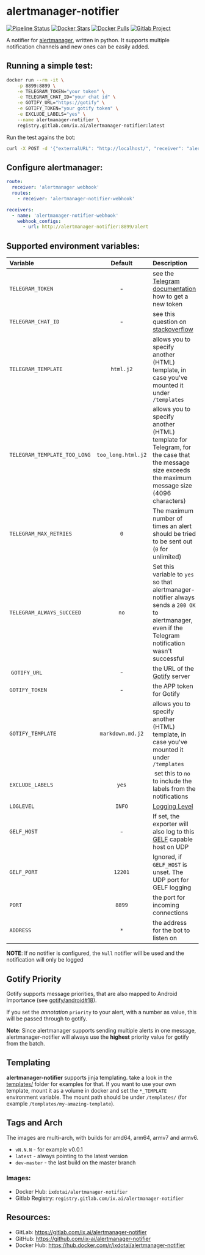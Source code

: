 # alertmanager-notifier

[![Pipeline Status](https://gitlab.com/ix.ai/alertmanager-notifier/badges/master/pipeline.svg)](https://gitlab.com/ix.ai/alertmanager-notifier/)
[![Docker Stars](https://img.shields.io/docker/stars/ixdotai/alertmanager-notifier.svg)](https://hub.docker.com/r/ixdotai/alertmanager-notifier/)
[![Docker Pulls](https://img.shields.io/docker/pulls/ixdotai/alertmanager-notifier.svg)](https://hub.docker.com/r/ixdotai/alertmanager-notifier/)
[![Gitlab Project](https://img.shields.io/badge/GitLab-Project-554488.svg)](https://gitlab.com/ix.ai/alertmanager-notifier/)

A notifier for [alertmanager](https://github.com/prometheus/alertmanager), written in python. It supports multiple notification channels and new ones can be easily added.

## Running a simple test:
```sh
docker run --rm -it \
    -p 8899:8899 \
    -e TELEGRAM_TOKEN="your token" \
    -e TELEGRAM_CHAT_ID="your chat id" \
    -e GOTIFY_URL="https://gotify" \
    -e GOTIFY_TOKEN="your gotify token" \
    -e EXCLUDE_LABELS="yes" \
    --name alertmanager-notifier \
    registry.gitlab.com/ix.ai/alertmanager-notifier:latest
```

Run the test agains the bot:
```sh
curl -X POST -d '{"externalURL": "http://localhost/", "receiver": "alertmanager-notifier-webhook", "alerts": [{"status":"Testing alertmanager-notifier", "labels":{}, "annotations":{}, "generatorURL": "http://localhost"}]}' -H "Content-Type: application/json" localhost:8899/alert
```

## Configure alertmanager:
```yml
route:
  receiver: 'alertmanager webhook'
  routes:
    - receiver: 'alertmanager-notifier-webhook'

receivers:
  - name: 'alertmanager-notifier-webhook'
    webhook_configs:
      - url: http://alertmanager-notifier:8899/alert
```

## Supported environment variables:

| **Variable**        | **Default**      | **Description**                                                                                                            |
|:--------------------|:----------------:|:---------------------------------------------------------------------------------------------------------------------------|
| `TELEGRAM_TOKEN`    | -                | see the [Telegram documentation](https://core.telegram.org/bots#creating-a-new-bot) how to get a new token |
| `TELEGRAM_CHAT_ID`  | -                | see this question on [stackoverflow](https://stackoverflow.com/questions/32423837/telegram-bot-how-to-get-a-group-chat-id) |
| `TELEGRAM_TEMPLATE` | `html.j2`        | allows you to specify another (HTML) template, in case you've mounted it under `/templates` |
| `TELEGRAM_TEMPLATE_TOO_LONG` | `too_long.html.j2` | allows you to specify another (HTML) template for Telegram, for the case that the message size exceeds the maximum message size (4096 characters) |
| `TELEGRAM_MAX_RETRIES` | `0`           | The maximum number of times an alert should be tried to be sent out (`0` for unlimited) |
| `TELEGRAM_ALWAYS_SUCCEED` | `no`       | Set this variable to `yes` so that alertmanager-notifier always sends a `200 OK` to alertmanager, even if the Telegram notification wasn't successful |
| `GOTIFY_URL`        | -                | the URL of the [Gotify](https://gotify.net/) server |
| `GOTIFY_TOKEN`      | -                | the APP token for Gotify |
| `GOTIFY_TEMPLATE`   | `markdown.md.j2` | allows you to specify another (HTML) template, in case you've mounted it under `/templates` |
| `EXCLUDE_LABELS`    | `yes`            | set this to `no` to include the labels from the notifications |
| `LOGLEVEL`          | `INFO`           | [Logging Level](https://docs.python.org/3/library/logging.html#levels) |
| `GELF_HOST`         | -                | If set, the exporter will also log to this [GELF](https://docs.graylog.org/en/3.0/pages/gelf.html) capable host on UDP |
| `GELF_PORT`         | `12201`          | Ignored, if `GELF_HOST` is unset. The UDP port for GELF logging |
| `PORT`              | `8899`           | the port for incoming connections |
| `ADDRESS`           | `*`              | the address for the bot to listen on |

**NOTE**: If no notifier is configured, the `Null` notifier will be used and the notification will only be logged

## Gotify Priority

Gotify supports message priorities, that are also mapped to Android Importance (see [gotify/android#18](https://github.com/gotify/android/issues/18)).

If you set the *annotation* `priority` to your alert, with a number as value, this will be passed through to gotify.

**Note**: Since alertmanager supports sending multiple alerts in one message, alertmanager-notifier will always use the **highest** priority value for gotify from the batch.

## Templating

**alertmanager-notifier** supports jinja templating. take a look in the [templates/](templates/) folder for examples for that. If you want to use your own template, mount it as a volume in docker and set the `*_TEMPLATE` environment variable. The mount path should be under `/templates/` (for example `/templates/my-amazing-template`).

## Tags and Arch

The images are multi-arch, with builds for amd64, arm64, armv7 and armv6.
* `vN.N.N` - for example v0.0.1
* `latest` - always pointing to the latest version
* `dev-master` - the last build on the master branch

### Images:
* Docker Hub: `ixdotai/alertmanager-notifier`
* Gitlab Registry: `registry.gitlab.com/ix.ai/alertmanager-notifier`

## Resources:
* GitLab: https://gitlab.com/ix.ai/alertmanager-notifier
* GitHub: https://github.com/ix-ai/alertmanager-notifier
* Docker Hub: https://hub.docker.com/r/ixdotai/alertmanager-notifier
